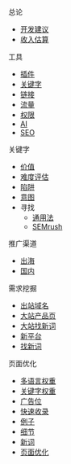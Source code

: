 总论

- [开发建议](开发建议.md)
- [收入估算](收入估算.md)

工具

- [插件](工具/插件.md)
- [关键字](工具/关键字.md)
- [链接](工具/链接.md)
- [流量](工具/流量.md)
- [权限](工具/权限.md)
- [AI](工具/ai.md)
- [SEO](工具/seo.md)

关键字

- [价值](关键字/价值.md)
- [难度评估](关键字/难度评估.md)
- [陷阱](关键字/陷阱.md)
- [意图](关键字/意图.md)
- 寻找
  - [通用法](关键字/寻找/通用法.md)
  - [SEMrush](关键字/寻找/semrush.md)

推广渠道

- [出海](推广渠道/出海.md)
- [国内](推广渠道/国内.md)

需求挖掘

- [出站域名](需求挖掘/出站域名.md)
- [大站产品页](需求挖掘/大站产品页.md)
- [大站找新词](需求挖掘/大站找新词.md)
- [新平台](需求挖掘/新平台.md)
- [找新词](需求挖掘/找新词.md)

页面优化

- [多语言权重](页面优化/多语言权重.md)
- [关键字权重](页面优化/关键字权重.md)
- [广告位](页面优化/广告位.md)
- [快速收录](页面优化/快速收录.md)
- [例子](页面优化/例子.md)
- [细节](页面优化/细节.md)
- [新词](页面优化/新词.md)
- [页面优化](页面优化/页面优化.md)
